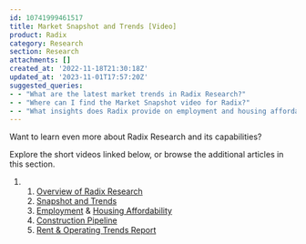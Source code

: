 ```yaml
---
id: 10741999461517
title: Market Snapshot and Trends [Video]
product: Radix
category: Research
section: Research
attachments: []
created_at: '2022-11-18T21:30:18Z'
updated_at: '2023-11-01T17:57:20Z'
suggested_queries:
- - "What are the latest market trends in Radix Research?"
- - "Where can I find the Market Snapshot video for Radix?"
- - "What insights does Radix provide on employment and housing affordability?"
---
```

Want to learn even more about Radix Research and its capabilities?

Explore the short videos linked below, or browse the additional articles in this section.

1. 1. [Overview of Radix Research](https://help.radix.com/hc/en-us/articles/10741873609997)
   2. [Snapshot and Trends](https://help.radix.com/hc/en-us/articles/10741999461517)
   3. [Employment](https://help.radix.com/hc/en-us/articles/16518346159117) & [Housing Affordability](https://help.radix.com/hc/en-us/articles/16513190010893)
   4. [Construction Pipeline](https://help.radix.com/hc/en-us/articles/10742027560845)
   5. [Rent & Operating Trends Report](https://help.radix.com/hc/en-us/articles/10742125736589)